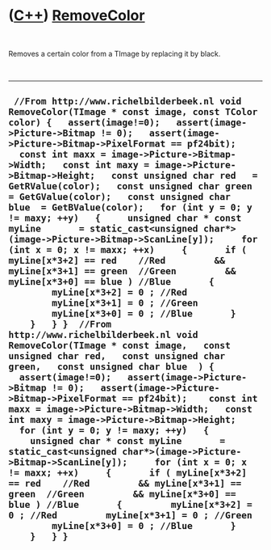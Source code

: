 



 

 

 

 

 

([C++](Cpp.htm)) [RemoveColor](CppRemoveColor.htm)
==================================================

 

Removes a certain color from a TImage by replacing it by black.

 

  ---------------------------------------------------------------------------------------------------------------------------------------------------------------------------------------------------------------------------------------------------------------------------------------------------------------------------------------------------------------------------------------------------------------------------------------------------------------------------------------------------------------------------------------------------------------------------------------------------------------------------------------------------------------------------------------------------------------------------------------------------------------------------------------------------------------------------------------------------------------------------------------------------------------------------------------------------------------------------------------------------------------------------------------------------------------------------------------------------------------------------------------------------------------------------------------------------------------------------------------------------------------------------------------------------------------------------------------------------------------------------------------------------------------------------------------------------------------------------------------------------------------------------------------------------------------------------------------------------------------------------------------------------------------------------------------------------------------------------------------------------------------------------------------------------------------
  ` //From http://www.richelbilderbeek.nl void RemoveColor(TImage * const image, const TColor color) {   assert(image!=0);   assert(image->Picture->Bitmap != 0);   assert(image->Picture->Bitmap->PixelFormat == pf24bit);    const int maxx = image->Picture->Bitmap->Width;   const int maxy = image->Picture->Bitmap->Height;   const unsigned char red   = GetRValue(color);   const unsigned char green = GetGValue(color);   const unsigned char blue  = GetBValue(color);   for (int y = 0; y != maxy; ++y)   {     unsigned char * const myLine       = static_cast<unsigned char*>(image->Picture->Bitmap->ScanLine[y]);     for (int x = 0; x != maxx; ++x)     {       if ( myLine[x*3+2] == red    //Red         && myLine[x*3+1] == green  //Green         && myLine[x*3+0] == blue ) //Blue       {         myLine[x*3+2] = 0 ; //Red         myLine[x*3+1] = 0 ; //Green         myLine[x*3+0] = 0 ; //Blue       }     }   } }  //From http://www.richelbilderbeek.nl void RemoveColor(TImage * const image,   const unsigned char red,   const unsigned char green,   const unsigned char blue  ) {   assert(image!=0);   assert(image->Picture->Bitmap != 0);   assert(image->Picture->Bitmap->PixelFormat == pf24bit);    const int maxx = image->Picture->Bitmap->Width;   const int maxy = image->Picture->Bitmap->Height;   for (int y = 0; y != maxy; ++y)   {     unsigned char * const myLine       = static_cast<unsigned char*>(image->Picture->Bitmap->ScanLine[y]);     for (int x = 0; x != maxx; ++x)     {       if ( myLine[x*3+2] == red    //Red         && myLine[x*3+1] == green  //Green         && myLine[x*3+0] == blue ) //Blue       {         myLine[x*3+2] = 0 ; //Red         myLine[x*3+1] = 0 ; //Green         myLine[x*3+0] = 0 ; //Blue       }     }   } }`
  ---------------------------------------------------------------------------------------------------------------------------------------------------------------------------------------------------------------------------------------------------------------------------------------------------------------------------------------------------------------------------------------------------------------------------------------------------------------------------------------------------------------------------------------------------------------------------------------------------------------------------------------------------------------------------------------------------------------------------------------------------------------------------------------------------------------------------------------------------------------------------------------------------------------------------------------------------------------------------------------------------------------------------------------------------------------------------------------------------------------------------------------------------------------------------------------------------------------------------------------------------------------------------------------------------------------------------------------------------------------------------------------------------------------------------------------------------------------------------------------------------------------------------------------------------------------------------------------------------------------------------------------------------------------------------------------------------------------------------------------------------------------------------------------------------------------

 

 

 

 

 





 



